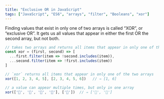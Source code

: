 ```yaml
---
title: "Exclusive OR in JavaScript"
tags: ["JavaScript", "ES6", "arrays", "filter", "Booleans", "xor"]
---
```

Finding values that exist in only one of two arrays is called “XOR”, or “exclusive OR”. It gets us all values that appear in either the first OR the second array, but not both.

```js
// takes two arrays and returns all items that appear in only one of them
const xor = (first, second) => [
  ...first.filter(item => !second.includes(item)),
  ...second.filter(item => !first.includes(item))
]

// `xor` returns all items that appear in only one of the two arrays
xor([1, 2, 3, 4, 5], [2, 3, 4, 5, 6])   // ⇒ [1, 6]

// a value can appear multiple times, but only in one array
xor(['🤖', '🤖', '👻', '👻'], ['🤖'])  // ⇒ ['👻', '👻']
```
